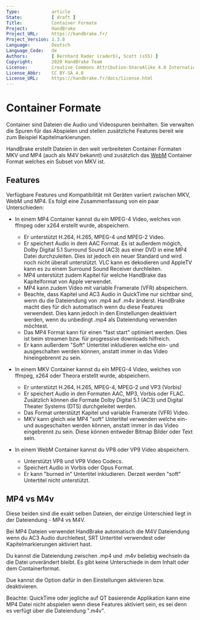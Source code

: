 ```yaml
---
Type:            article
State:           [ draft ]
Title:           Container Formate
Project:         HandBrake
Project_URL:     https://handbrake.fr/
Project_Version: 1.3.0
Language:        Deutsch
Language_Code:   de
Authors:         [ Bernhard Rader (raderb), Scott (s55) ]
Copyright:       2020 HandBrake Team
License:         Creative Commons Attribution-ShareAlike 4.0 International
License_Abbr:    CC BY-SA 4.0
License_URL:     https://handbrake.fr/docs/license.html
---
```


Container Formate
=================
Container sind Dateien die Audio und Videospuren beinhalten. Sie verwalten die Spuren für das Abspielen und stellen zusätzliche Features bereit wie zum Beispiel Kapitelmarkierungen.

HandBrake erstellt Dateien in den weit verbreiteten Container Formaten MKV und MP4 (auch als M4V bekannt) und zusätzlich das [WebM](https://www.webmproject.org/) Container Format welches ein Subset von MKV ist.

## Features
Verfügbare Features und Kompatibilität mit Geräten variiert zwischen MKV, WebM und MP4. Es folgt eine Zusammenfassung von ein paar Unterschieden:

- In einem MP4 Container kannst du ein MPEG-4 Video, welches von ffmpeg oder x264 erstellt wurde, abspeichern.
  - Er unterstützt H.264, H.265, MPEG-4 und MPEG-2 Video.
  - Er speichert Audio in dem AAC Format. Es ist außerdem mögich, Dolby Digital 5.1 Surround Sound (AC3) aus einer DVD in eine MP4 Datei durchzuleiten. Dies ist jedoch ein neuer Standard und wird noch nicht überall unterstützt. VLC kann es dekodieren und AppleTV kann es zu einem Surround Sound Receiver durchleiten.
  - MP4 unterstützt zudem Kapitel für welche HandBrake das Kapitelformat von Apple verwendet.
  - MP4 kann zudem Video mit variable Framerate (VFR) abspeichern.
  - Beachte, dass Kapitel und AC3 Audio in QuickTime nur sichtbar sind, wenn du die Dateiendung von .mp4 auf .m4v änderst. HandBrake macht dies für dich automatisch wenn du diese Features verwendest. Dies kann jedoch in den Einstellungen deaktiviert werden, wenn du unbedingt .mp4 als Dateiendung verwenden möchtest.
  - Das MP4 Format kann für einen "fast start" optimiert werden. Dies ist beim streamen bzw. für progressive downloads hilfreich.
  - Er kann außerdem "Soft" Untertitel inkludieren welche ein- und ausgeschalten werden können, anstatt immer in das Video hineingebrennt zu sein.

- In einem MKV Container kannst du ein MPEG-4 Video, welches von ffmpeg, x264 oder Theora erstellt wurde, abspeichern.
  - Er unterstützt H.264, H.265, MPEG-4, MPEG-2 und VP3 (Vorbis)
  - Er speichert Audio in den Formaten AAC, MP3, Vorbis oder FLAC. Zusätzlich können die Formate Dolby Digital 5.1 (AC3) und Digital Theater Systems (DTS) durchgeleitet werden.
  - Das Format unterstützt Kapitel und variable Framerate (VFR) Video.
  - MKV kann gleich wie MP4 "soft" Untertitel verwenden welche ein- und ausgeschalten werden können, anstatt immer in das Video eingebrennt zu sein. Diese können entweder Bitmap Bilder oder Text sein.

- In einem WebM Container kannst du VP8 oder VP9 Video abspeichern.
  - Unterstützt VP8 und VP9 Video Codecs.
  - Speichert Audio in Vorbis oder Opus Format.
  - Er kann "burned in" Untertitel inkludieren. Derzeit werden "soft" Untertitel nicht unterstützt.

## MP4 vs M4v

Diese beiden sind die exakt selben Dateien, der einzige Unterschied liegt in der Dateiendung - MP4 vs M4V.

Bei MP4 Dateien verwendet HandBrake automatisch die M4V Dateiendung wenn du AC3 Audio durchleitest, SRT Untertitel verwendest oder Kapitelmarkierungen aktiviert hast.

Du kannst die Dateiendung zwischen .mp4 und .m4v beliebig wechseln da die Datei unverändert bleibt. Es gibt keine Unterschiede in dem Inhalt oder dem Containerformat.

Due kannst die Option dafür in den Einstellungen aktivieren bzw. deaktivieren.

Beachte: QuickTime oder jegliche auf QT basierende Applikation kann eine MP4 Datei nicht abspielen wenn diese Features aktiviert sein, es sei denn es verfügt über die Dateiendung ".m4v".
